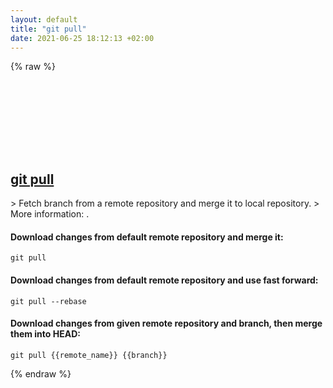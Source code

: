 ```yaml
---
layout: default
title: "git pull"
date: 2021-06-25 18:12:13 +02:00
---
```

{% raw %}
<h2 id="git-pull">
  <a href="/en/common/git-pull.html">git pull</a> <a href="#git-pull"><svg class="icon">
    <use href="/assets/images/unicode_sprite.svg#link" />
  </svg></a>
</h2>
> Fetch branch from a remote repository and merge it to local repository.
> More information: <https://git-scm.com/docs/git-pull>.

#### Download changes from default remote repository and merge it:
```shell
git pull
```
#### Download changes from default remote repository and use fast forward:
```shell
git pull --rebase
```
#### Download changes from given remote repository and branch, then merge them into HEAD:
```shell
git pull {{remote_name}} {{branch}}
```
{% endraw %}
